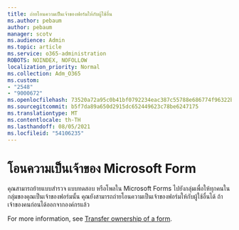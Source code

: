 ```yaml
---
title: ถ่ายโอนความเป็นเจ้าของฟอร์มให้กับผู้ใช้อื่น
ms.author: pebaum
author: pebaum
manager: scotv
ms.audience: Admin
ms.topic: article
ms.service: o365-administration
ROBOTS: NOINDEX, NOFOLLOW
localization_priority: Normal
ms.collection: Adm_O365
ms.custom:
- "2548"
- "9000672"
ms.openlocfilehash: 73520a72a95c0b41bf0792234eac387c55788e686774f96322b202fb82b12eb6
ms.sourcegitcommit: b5f7da89a650d2915dc652449623c78be6247175
ms.translationtype: MT
ms.contentlocale: th-TH
ms.lasthandoff: 08/05/2021
ms.locfileid: "54106235"
---
```

# <a name="transfer-ownership-of-a-microsoft-form"></a>โอนความเป็นเจ้าของ Microsoft Form

คุณสามารถย้ายแบบสํารวจ แบบทดสอบ หรือโพลใน Microsoft Forms ไปยังกลุ่มเพื่อให้ทุกคนในกลุ่มของคุณเป็นเจ้าของฟอร์มนั้น คุณยังสามารถถ่ายโอนความเป็นเจ้าของฟอร์มให้กับผู้ใช้อื่นได้ ถ้าเจ้าของคนก่อนได้ออกจากองค์กรแล้ว

For more information, see [Transfer ownership of a form](https://support.office.com/article/Transfer-ownership-of-a-form-921a6361-a4e5-44ea-bce9-c4ed63aa54b4).